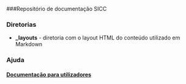 ###Repositório de documentação SICC

### Diretorias

* **_layouts** - diretoria com o layout HTML do conteúdo utilizado em Markdown

### Ajuda

#### [Documentação para utilizadores](https://spmssicc.github.io/pages/components)
